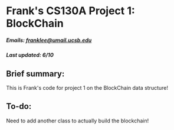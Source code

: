 # Frank's CS130A Project 1: BlockChain
##### Emails: franklee@umail.ucsb.edu 
##### Last updated: 6/10

## Brief summary:

This is Frank's code for project 1 on the BlockChain data structure!

## To-do:

Need to add another class to actually build the blockchain!
